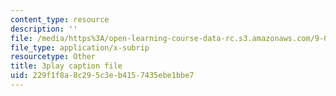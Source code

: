 ```yaml
---
content_type: resource
description: ''
file: /media/https%3A/open-learning-course-data-rc.s3.amazonaws.com/9-04-sensory-systems-fall-2013/229f1f8a8c295c3eb4157435ebe1bbe7_PXJvQGDyESc.vtt
file_type: application/x-subrip
resourcetype: Other
title: 3play caption file
uid: 229f1f8a-8c29-5c3e-b415-7435ebe1bbe7
---
```

